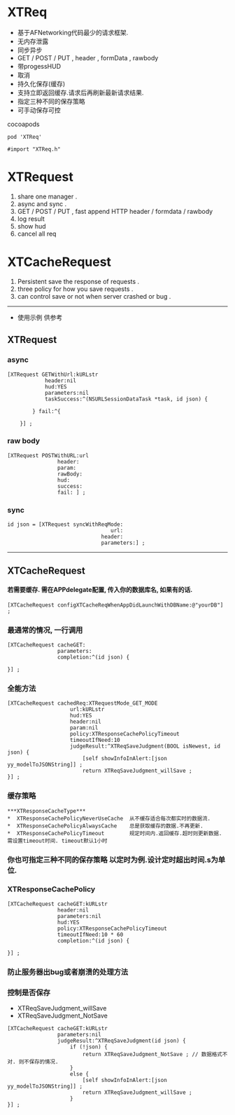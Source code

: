# XTReq
* 基于AFNetworking代码最少的请求框架.
* 无内存泄露
* 同步异步
* GET / POST / PUT , header , formData , rawbody
* 带progessHUD
* 取消
* 持久化保存(缓存)
* 支持立即返回缓存.请求后再刷新最新请求结果.
* 指定三种不同的保存策略
* 可手动保存可控


cocoapods 
```
pod 'XTReq'
```

```
#import "XTReq.h"
```

# XTRequest
1.  share one manager .
2.  async and sync .
3.  GET / POST / PUT , fast append HTTP header / formdata / rawbody
4.  log result
5.  show hud
6. cancel all req

#  XTCacheRequest
1.  Persistent save the response of requests .
2.  three policy for how you save requests .
3.  can control save or not when server crashed or bug .

---

* 使用示例 供参考

## XTRequest
### async
```
[XTRequest GETWithUrl:kURLstr
            header:nil
            hud:YES
            parameters:nil
            taskSuccess:^(NSURLSessionDataTask *task, id json) {

        } fail:^{

    }] ;
```

### raw body
```
[XTRequest POSTWithURL:url
                header:
                param:
                rawBody:
                hud:
                success:
                fail: ] ;
```

### sync
```
id json = [XTRequest syncWithReqMode:
                                 url:
                              header:
                              parameters:] ;
```


---

## XTCacheRequest

#### 若需要缓存. 需在APPdelegate配置, 传入你的数据库名, 如果有的话.
```
[XTCacheRequest configXTCacheReqWhenAppDidLaunchWithDBName:@"yourDB"] ;

```


### 最通常的情况, 一行调用
```
[XTCacheRequest cacheGET:
                parameters:
                completion:^(id json) {

}] ;

```

### 全能方法
```
[XTCacheRequest cachedReq:XTRequestMode_GET_MODE
                    url:kURLstr
                    hud:YES
                    header:nil
                    param:nil
                    policy:XTResponseCachePolicyTimeout
                    timeoutIfNeed:10
                    judgeResult:^XTReqSaveJudgment(BOOL isNewest, id json) {
                        [self showInfoInAlert:[json yy_modelToJSONString]] ;
                        return XTReqSaveJudgment_willSave ;
}] ;

```


### 缓存策略
```
***XTResponseCacheType***
*  XTResponseCachePolicyNeverUseCache  从不缓存适合每次都实时的数据流.
*  XTResponseCachePolicyAlwaysCache    总是获取缓存的数据.不再更新.
*  XTResponseCachePolicyTimeout        规定时间内.返回缓存.超时则更新数据. 需设置timeout时间. timeout默认1小时
```

### 你也可指定三种不同的保存策略 以定时为例.设计定时超出时间.s为单位.
### XTResponseCachePolicy
```
[XTCacheRequest cacheGET:kURLstr
                header:nil
                parameters:nil
                hud:YES
                policy:XTResponseCachePolicyTimeout
                timeoutIfNeed:10 * 60
                completion:^(id json) {

}] ;
```

### 防止服务器出bug或者崩溃的处理方法
### 控制是否保存
* XTReqSaveJudgment_willSave
* XTReqSaveJudgment_NotSave

```
[XTCacheRequest cacheGET:kURLstr
                parameters:nil
                judgeResult:^XTReqSaveJudgment(id json) {
                    if (!json) {
                        return XTReqSaveJudgment_NotSave ; // 数据格式不对. 则不保存的情况.
                    }
                    else {
                        [self showInfoInAlert:[json yy_modelToJSONString]] ;
                        return XTReqSaveJudgment_willSave ;
                    }
}] ;
```



